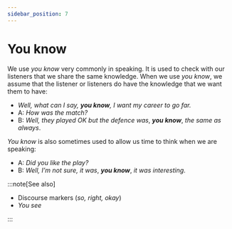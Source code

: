```yaml
---
sidebar_position: 7
---
```


# You know

We use *you know* very commonly in speaking. It is used to check with our listeners that we share the same knowledge. When we use *you know*, we assume that the listener or listeners do have the knowledge that we want them to have:

- *Well, what can I say, **you know**, I want my career to go far.*
- A: *How was the match?*
- B: *Well, they played OK but the defence was*, ***you know***, *the same as always*.

*You know* is also sometimes used to allow us time to think when we are speaking:

- A: *Did you like the play?*
- B: *Well, I’m not sure, it was*, ***you know***, *it was interesting*.

:::note[See also]

- Discourse markers (*so, right, okay*)
- *You see*

:::
